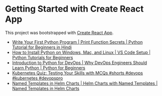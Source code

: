 # Getting Started with Create React App

This project was bootstrapped with [Create React App](https://github.com/facebook/create-react-app).

<!-- YOUTUBE:START -->
- [Write Your First Python Program | Print Function Secrets | Python Tutorial for Beginners in Hindi](https://www.youtube.com/watch?v=TG_iexk1f74)
- [How to Install Python on Windows, Mac, and Linux | VS Code Setup | Python Tutorials for Beginners](https://www.youtube.com/watch?v=lky5ZVSgmp8)
- [Introduction to Python for DevOps | Why DevOps Engineers Should Learn Python | Python for Beginners](https://www.youtube.com/watch?v=wiUAPTFGF5M)
- [Kubernetes Quiz: Testing Your Skills with MCQs #shorts #devops #kubernetes #devopspro](https://www.youtube.com/watch?v=63Lwjv0_Qc4)
- [Named Templates in Helm Charts | Helm Charts with Named Templates | Named Templates in Helm Charts](https://www.youtube.com/watch?v=E7V9LJCjoUU)
<!-- YOUTUBE:END -->
